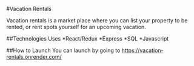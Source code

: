 #Vacation Rentals

Vacation rentals is a market place where you can list your property to be rented, or rent spots yourself for an upcoming vacation.

##Technologies Uses
*React/Redux
*Express
*SQL
*Javascript

##How to Launch
You can launch by going to https://vacation-rentals.onrender.com/